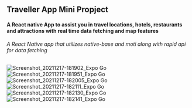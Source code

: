 ## Traveller App Mini Propject

#### A React native App to assist you in travel locations, hotels, restaurants and attractions with real time data fetching and map features

_*A React Native app that utilizes native-base and moti along with rapid api for data fetching*_
<br>
<br>

![Screenshot_20211217-181902_Expo Go](https://user-images.githubusercontent.com/63491234/146547844-6daa10aa-9c6b-4bf1-a8da-cbaacd0e1f4c.jpg)
![Screenshot_20211217-181951_Expo Go](https://user-images.githubusercontent.com/63491234/146547850-f0e255c9-e008-436c-a80e-1aa9115a08d9.jpg)
![Screenshot_20211217-182005_Expo Go](https://user-images.githubusercontent.com/63491234/146547852-5e253f69-47ca-4e41-8810-87e65650dede.jpg)
![Screenshot_20211217-182111_Expo Go](https://user-images.githubusercontent.com/63491234/146547856-b25b6bee-ef55-41d8-9800-1834be47b443.jpg)
![Screenshot_20211217-182130_Expo Go](https://user-images.githubusercontent.com/63491234/146547858-e94c00bf-827b-49d1-9b2b-8b7ddb797e5f.jpg)
![Screenshot_20211217-182141_Expo Go](https://user-images.githubusercontent.com/63491234/146547863-7a7f150a-e4ee-4d16-a1ae-7239ce5a69e7.jpg)

